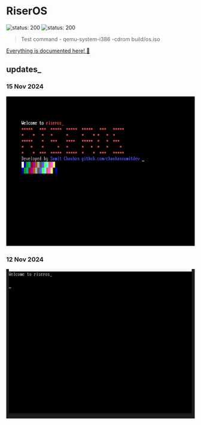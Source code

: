 # RiserOS
![status: 200](https://img.shields.io/badge/status-paused-yellow)
![status: 200](https://img.shields.io/badge/dev_environment-linux-blue)


<!-- ![riser_lang (2)](https://github.com/user-attachments/assets/556eafef-ee33-47fc-a095-f3917c8e3e56) -->

<!-- ![riseros](https://github.com/user-attachments/assets/5ed93375-26ba-4e14-aea2-3c5fde31d186) -->

> Test command - qemu-system-i386 -cdrom build/os.iso

[Everything is documented here! 🔗](https://chauhansumitdev.github.io/riser-OS/)

## updates_
### 15 Nov 2024

<img src="gallery/vga.png" alt="riseros" width="800" height="400">

### 12 Nov 2024

<img src="gallery/hello.png" alt="riser_os" width="800" height="400">


